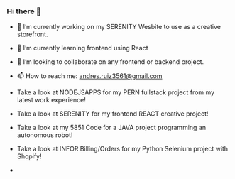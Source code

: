 ### Hi there 👋
- 🔭 I’m currently working on my SERENITY Wesbite to use as a creative storefront.
- 🌱 I’m currently learning frontend using React
- 👯 I’m looking to collaborate on any frontend or backend project.
- 📫 How to reach me: andres.ruiz3561@gmail.com 


- Take a look at NODEJSAPPS for my PERN fullstack project from my latest work experience!
- Take a look at SERENITY for my frontend REACT creative project!
- Take a look at my 5851 Code for a JAVA project programming an autonomous robot!
- Take a look at INFOR Billing/Orders for my Python Selenium project with Shopify!
- 
<!--
**Andresr35/Andresr35** is a ✨ _special_ ✨ repository because its `README.md` (this file) appears on your GitHub profile.

Here are some ideas to get you started:

- 🔭 I’m currently working on ...
- 🌱 I’m currently learning ...
- 👯 I’m looking to collaborate on ...
- 🤔 I’m looking for help with ...
- 💬 Ask me about ...
- 📫 How to reach me: ...
- 😄 Pronouns: ...
- ⚡ Fun fact: ...
-->
